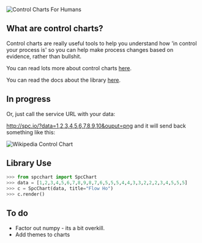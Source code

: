 ![Control Charts For Humans](http://benhughes.org.s3.amazonaws.com/controlcharts/ccfh.png "Control Charts For Humans")

What are control charts?
---

Control charts are really useful tools to help you understand how 'in control your process is'
so you can help make process changes based on evidence, rather than bullshit.

You can read lots more about control charts [here][1].

You can read the docs about the library [here][2].

In progress
---

Or, just call the service URL with your data:

http://spc.io/?data=1,2,3,4,5,6,7,8,9,10&ouput=png and it will send back something like this:

![Wikipedia Control Chart](http://benhughes.org.s3.amazonaws.com/controlcharts/sample.png "Control Chart")

[1]:http://en.wikipedia.org/wiki/Control_chart
[2]:https://statistical-process-control-charts.readthedocs.org/en/latest/

Library Use
------------

``` python
>>> from spcchart import SpcChart
>>> data = [1,2,3,4,5,6,7,8,9,8,7,6,5,5,5,4,4,3,3,2,2,2,3,4,5,5,5]
>>> c = SpcChart(data, title="Flow Ho")
>>> c.render()
```

To do
------

* Factor out numpy - its a bit overkill.
* Add themes to charts
